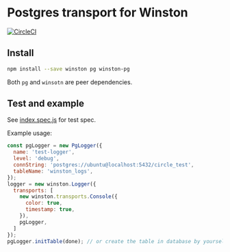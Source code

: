 # Postgres transport for Winston

[![CircleCI](https://circleci.com/gh/Madadata/winston-pg.svg?style=svg)](https://circleci.com/gh/Madadata/winston-pg)

## Install

```sh
npm install --save winston pg winston-pg
```

Both `pg` and `winsotn` are peer dependencies.

## Test and example

See [index.spec.js](https:///Madadata/winston-pg/blob/master/test/index.spec.js) for test spec.

Example usage:

```js
const pgLogger = new PgLogger({
  name: 'test-logger',
  level: 'debug',
  connString: 'postgres://ubuntu@localhost:5432/circle_test',
  tableName: 'winston_logs',
});
logger = new winston.Logger({
  transports: [
    new winston.transports.Console({
      color: true,
      timestamp: true,
    }),
    pgLogger,
  ]
});
pgLogger.initTable(done); // or create the table in database by yourself
```
